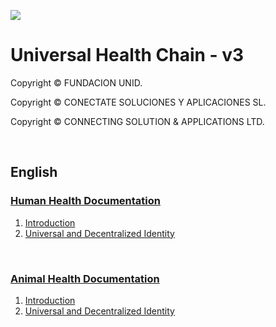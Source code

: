 ![](https://avatars.githubusercontent.com/u/57396025?s=200&v=4)
# **Universal Health Chain - v3**
Copyright © FUNDACION UNID.

Copyright © CONECTATE SOLUCIONES Y APLICACIONES SL.

Copyright © CONNECTING SOLUTION & APPLICATIONS LTD.

<p>&nbsp  </p>


## **English**

### **[Human Health Documentation](./ehealth/en)**
1. [Introduction](./ehealth/en/01-Introduction.md)
2. [Universal and Decentralized Identity](./ehealth/en/02-Universal-decentralized-identity.md)
<p>&nbsp  </p>

### **[Animal Health Documentation](./veterinary/en)**
1. [Introduction](./veterinary/en/01-Introduction.md)
2. [Universal and Decentralized Identity](./veterinary/en/02-Universal-decentralized-identity.md)
